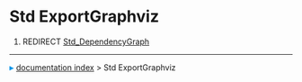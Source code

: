 # Std ExportGraphviz
1.  REDIRECT [Std_DependencyGraph](Std_DependencyGraph.md)



---
![](images/Right_arrow.png) [documentation index](../README.md) > Std ExportGraphviz
